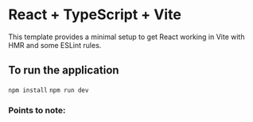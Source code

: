 # React + TypeScript + Vite

This template provides a minimal setup to get React working in Vite with HMR and some ESLint rules.

## To run the application

`npm install`
`npm run dev`

### Points to note:
